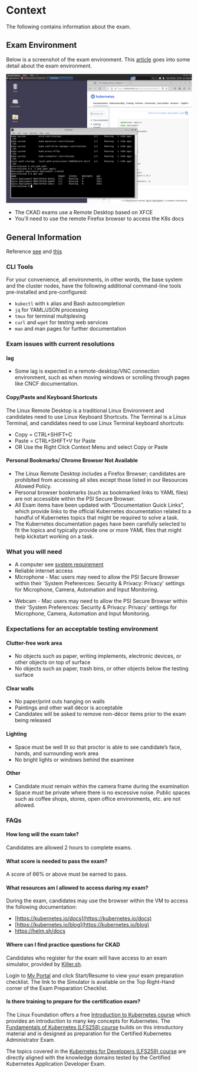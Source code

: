 # Context

The following contains information about the exam.

## Exam Environment

Below is a screenshot of the exam environment. This [article](https://itnext.io/cks-cka-ckad-changed-terminal-to-remote-desktop-157a26c1d5e) goes into some detail about the exam environment.

![remote desktop example](img/remote-desktop.png)

* The CKAD exams use a Remote Desktop based on XFCE
* You'll need to use the remote Firefox browser to access the K8s docs

## General Information

Reference [see](https://training.linuxfoundation.org/blog/update-on-certification-exam-proctoring-migration/?utm_source=lftraining&utm_medium=twitter&utm_campaign=blog) and [this](https://docs.linuxfoundation.org/tc-docs/certification/faq-cka-ckad-cks)

### CLI Tools

For your convenience, all environments, in other words, the base system and the cluster nodes, have the following additional command-line tools pre-installed and pre-configured:

* `kubectl` with `k` alias and Bash autocompletion
* `jq` for YAML/JSON processing
* `tmux` for terminal multiplexing
* `curl` and `wget` for testing web services
* `man` and man pages for further documentation

### Exam issues with current resolutions

#### lag

* Some lag is expected in a remote-desktop/VNC connection environment, such as when moving windows or scrolling through pages like CNCF documentation.

#### Copy/Paste and Keyboard Shortcuts

The Linux Remote Desktop is a traditional Linux Environment and candidates need to use Linux Keyboard Shortcuts. The Terminal is a Linux Terminal, and candidates need to use Linux Terminal keyboard shortcuts:
* Copy = CTRL+SHIFT+C
* Paste = CTRL+SHIFT+V for Paste
* OR Use the Right Click Context Menu and select Copy or Paste

#### Personal Bookmarks/ Chrome Browser Not Available

* The Linux Remote Desktop includes a Firefox Browser; candidates are prohibited from accessing all sites except those listed in our Resources Allowed Policy.
* Personal browser bookmarks (such as bookmarked links to YAML files) are not accessible within the PSI Secure Browser.
* All Exam items have been updated with “Documentation Quick Links”, which provide links to the official Kubernetes documentation related to a handful of Kubernetes topics that might be required to solve a task.
* The Kubernetes documentation pages have been carefully selected to fit the topics and typically provide one or more YAML files that might help kickstart working on a task.

### What you will need

* A computer see [system requirement](https://helpdesk.psionline.com/hc/en-gb/articles/4409608794260--PSI-Bridge-FAQ-System-Requirements)
* Reliable internet access
* Microphone - Mac users may need to allow the PSI Secure Browser within their 'System Preferences: Security & Privacy: Privacy' settings for Microphone, Camera, Automation and Input Monitoring.
<!-- DEVTODO  figure out how to check this ahead of time -->
* Webcam - Mac users may need to allow the PSI Secure Browser within their 'System Preferences: Security & Privacy: Privacy' settings for Microphone, Camera, Automation and Input Monitoring.

### Expectations for an acceptable testing environment

#### Clutter-free work area

* No objects such as paper, writing implements, electronic devices, or other objects on top of surface
* No objects such as paper, trash bins, or other objects below the testing surface

#### Clear walls

* No paper/print outs hanging on walls
* Paintings and other wall décor is acceptable
* Candidates will be asked to remove non-décor items prior to the exam being released

#### Lighting

* Space must be well lit so that proctor is able to see candidate’s face, hands, and surrounding work area
* No bright lights or windows behind the examinee

#### Other

* Candidate must remain within the camera frame during the examination
* Space must be private where there is no excessive noise. Public spaces such as coffee shops, stores, open office environments, etc. are not allowed.

### FAQs

#### How long will the exam take?

Candidates are allowed 2 hours to complete exams.

#### What score is needed to pass the exam?

A score of 66% or above must be earned to pass.

#### What resources am I allowed to access during my exam?

During the exam, candidates may use the browser within the VM to access the following documentation:

* [https://kubernetes.io/docs](https://kubernetes.io/docs)
* [https://kubernetes.io/blog](https://kubernetes.io/blog)
* [https://helm.sh/docs ](https://helm.sh/docs)

#### Where can I find practice questions for CKAD

Candidates who register for the exam will have access to an exam simulator, provided by [Killer.sh](https://killer.sh/).  

Login to [My Portal](https://trainingportal.linuxfoundation.org/) and click Start/Resume to view your exam preparation checklist. The link to the Simulator is available on the Top Right-Hand corner of the Exam Preparation Checklist.

#### Is there training to prepare for the certification exam?

The Linux Foundation offers a free [Introduction to Kubernetes course](https://training.linuxfoundation.org/linux-courses/system-administration-training/introduction-to-kubernetes) which provides an introduction to many key concepts for Kubernetes. The [Fundamentals of Kubernetes (LFS258) course](https://training.linuxfoundation.org/linux-courses/system-administration-training/kubernetes-fundamentals) builds on this introductory material and is designed as preparation for the Certified Kubernetes Administrator Exam. 

The topics covered in the [Kubernetes for Developers (LFS259) course](https://training.linuxfoundation.org/training/kubernetes-for-developers/) are directly aligned with the knowledge domains tested by the Certified Kubernetes Application Developer Exam.
